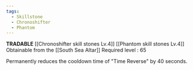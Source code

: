 ```yaml
---
tags:
  - Skillstone
  - Chronoshifter
  - Phantom
---
```

**TRADABLE**
[[Chronoshifter skill stones Lv.4]]
[[Phantom skill stones Lv.4]]
Obtainable from the [[South Sea Altar]]
Required level : 65

Permanently reduces the cooldown time of "Time Reverse" by 40 seconds.